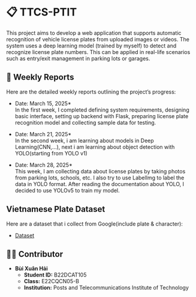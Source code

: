 # 📋 TTCS-PTIT

This project aims to develop a web application that supports automatic recognition of vehicle license plates from uploaded images or videos. The system uses a deep learning model (trained by myself) to detect and recognize license plate numbers. This can be applied in real-life scenarios such as entry/exit management in parking lots or garages.

## 📅 Weekly Reports

Here are the detailed weekly reports outlining the project’s progress:

- Date: March 15, 2025*  
  In the first week, I completed defining system requirements, designing basic interface, setting up backend with Flask, preparing license plate recognition model and collecting sample data for testing.

- Date: March 21, 2025*  
  In the second week, i am learning about models in Deep Learning(CNN,...), next i am learning about object detection with YOLO(starting from YOLO v1)

- Date: March 28, 2025*  
  This week, I am collecting data about license plates by taking photos from parking lots, schools, etc. I also try to use LabelImg to label the data in YOLO format.
  After reading the documentation about YOLO, I decided to use YOLOv5 to train my model.

## Vietnamese Plate Dataset
Here are a dataset that i collect from Google(include plate & character):
- [Dataset](https://drive.google.com/drive/folders/1kZ6iwGgxLBeuGYUQKwlVgrgqopQnKEXZ?usp=sharing)


## 👨‍💻 Contributor

- **Bùi Xuân Hải**  
  - **Student ID:** B22DCAT105  
  - **Class:** E22CQCN05-B  
  - **Institution:** Posts and Telecommunications Institute of Technology



